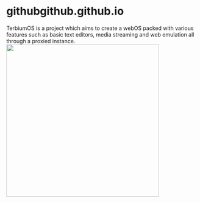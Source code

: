 # githubgithub.github.io
TerbiumOS is a project which aims to create a webOS packed with various features such as basic text editors, media streaming and web emulation all through a proxied instance. <img src="https://raw.githubusercontent.com/QuiteAFancyEmerald/Oxide/master/public/image.png" src="https://github.com/TerbiumOS/webOS/blob/main/Terbium.png?raw=true" height="400px" ></img>
